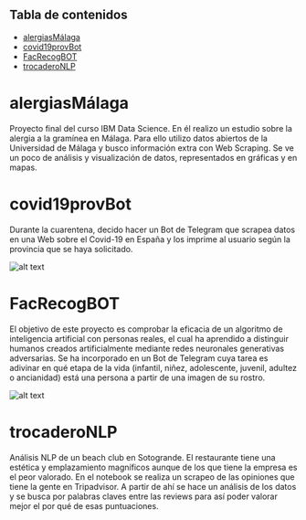 ## Tabla de contenidos
* [alergiasMálaga](#alergíasMálaga)
* [covid19provBot](#covid19provBot)
* [FacRecogBOT](#FacRecogBOT)
* [trocaderoNLP](#trocaderoNLP)



# alergiasMálaga 
Proyecto final del curso IBM Data Science. En él realizo un estudio sobre la alergia a la gramínea en Málaga. Para ello utilizo datos abiertos de la Universidad de Málaga y busco información extra con Web Scraping. Se ve un poco de análisis y visualización de datos, representados en gráficas y en mapas.



# covid19provBot
Durante la cuarentena, decido hacer un Bot de Telegram que scrapea datos en una Web sobre el Covid-19 en España y los imprime al usuario según la provincia que se haya solicitado.



![alt text](https://i.imgur.com/zmK7UgE.jpg)



# FacRecogBOT
El objetivo de este proyecto es comprobar la eficacia de un algoritmo de inteligencia artificial con personas reales, el cual ha aprendido a distinguir humanos creados artificialmente mediante redes neuronales generativas adversarias. Se ha incorporado en un Bot de Telegram cuya tarea es adivinar en qué etapa de la vida (infantil, niñez, adolescente, juvenil, adultez o ancianidad) está una persona a partir de una imagen de su rostro.



![alt text](https://i.imgur.com/1tIAYEr.jpg)



# trocaderoNLP
Análisis NLP de un beach club en Sotogrande. El restaurante tiene una estética y emplazamiento magníficos aunque de los que tiene la empresa es el peor valorado. En el notebook se realiza un scrapeo de las opiniones que tiene la gente en Tripadvisor. A partir de ahí se hace un análisis de los datos y se busca por palabras claves entre las reviews para así poder valorar mejor el por qué de esas puntuaciones.
